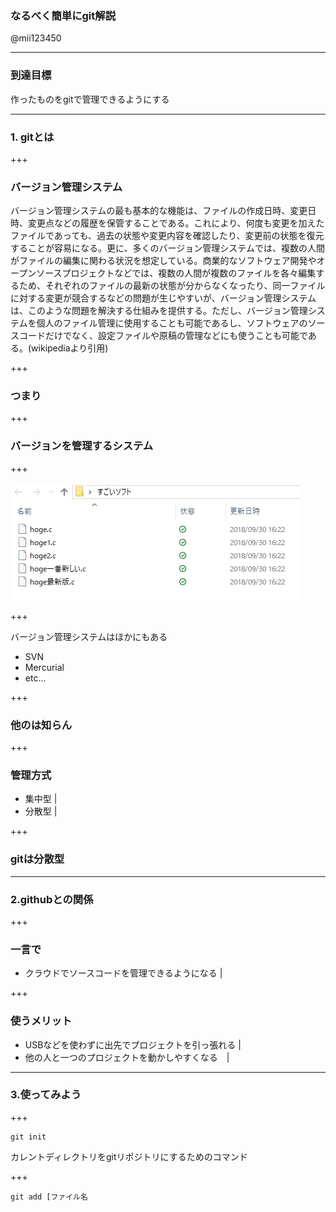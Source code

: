 ### なるべく簡単にgit解説




@mii123450

---

### 到達目標
作ったものをgitで管理できるようにする

---
 
### 1. gitとは
 
+++
 
### バージョン管理システム
バージョン管理システムの最も基本的な機能は、ファイルの作成日時、変更日時、変更点などの履歴を保管することである。これにより、何度も変更を加えたファイルであっても、過去の状態や変更内容を確認したり、変更前の状態を復元することが容易になる。更に、多くのバージョン管理システムでは、複数の人間がファイルの編集に関わる状況を想定している。商業的なソフトウェア開発やオープンソースプロジェクトなどでは、複数の人間が複数のファイルを各々編集するため、それぞれのファイルの最新の状態が分からなくなったり、同一ファイルに対する変更が競合するなどの問題が生じやすいが、バージョン管理システムは、このような問題を解決する仕組みを提供する。ただし、バージョン管理システムを個人のファイル管理に使用することも可能であるし、ソフトウェアのソースコードだけでなく、設定ファイルや原稿の管理などにも使うことも可能である。(wikipediaより引用)

+++

### つまり

+++

### バージョンを管理するシステム

+++

![version](1538292290001.jpg)

+++

バージョン管理システムはほかにもある
<ul>
 <li>SVN</li>
 <li>Mercurial</li>
 <li>etc...</li>
</ul>

+++

### 他のは知らん

+++

### 管理方式

- 集中型 |
- 分散型 |

+++

### gitは分散型

---

### 2.githubとの関係

+++

### 一言で
- クラウドでソースコードを管理できるようになる |

+++

### 使うメリット
- USBなどを使わずに出先でプロジェクトを引っ張れる |
- 他の人と一つのプロジェクトを動かしやすくなる　|

---

### 3.使ってみよう

+++

~~~
git init
~~~
カレントディレクトリをgitリポジトリにするためのコマンド

+++

~~~
git add [ファイル名 
~~~

